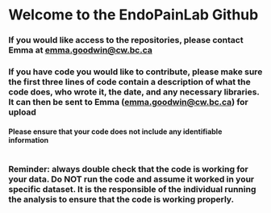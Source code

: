 # Welcome to the EndoPainLab Github 

### If you would like access to the repositories, please contact Emma at emma.goodwin@cw.bc.ca
### If you have code you would like to contribute, please make sure the first three lines of code contain a description of what the code does, who wrote it, the date, and any necessary libraries. It can then be sent to Emma (emma.goodwin@cw.bc.ca) for upload
#### Please ensure that your code does not include any identifiable information 
# 
### Reminder: always double check that the code is working for your data. Do NOT run the code and assume it worked in your specific dataset. It is the responsible of the individual running the analysis to ensure that the code is working properly. 
